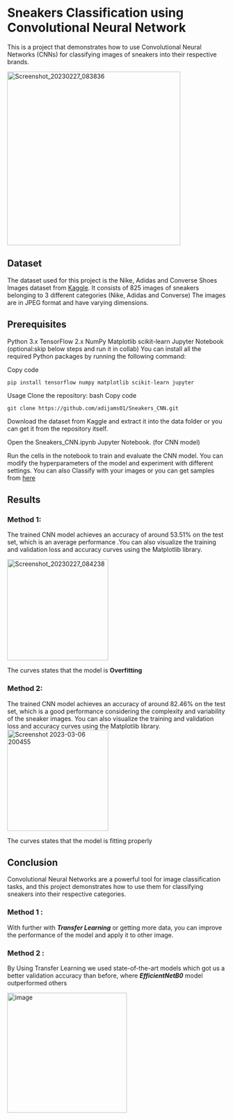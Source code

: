 # Sneakers Classification using Convolutional Neural Network
This is a project that demonstrates how to use Convolutional Neural Networks (CNNs) for classifying images of sneakers into their respective brands.

<img width="398" alt="Screenshot_20230227_083836" src="https://user-images.githubusercontent.com/92617405/221600958-52f3fd0f-1f08-4235-87e8-a64bc4270d70.png">


## Dataset
The dataset used for this project is the Nike, Adidas and Converse Shoes Images dataset from [Kaggle](https://www.kaggle.com/datasets/die9origephit/nike-adidas-and-converse-imaged). It consists of 825 images of sneakers belonging to 3 different categories (Nike, Adidas and Converse) The images are in JPEG format and have varying dimensions.

## Prerequisites
Python 3.x
TensorFlow 2.x
NumPy
Matplotlib
scikit-learn
Jupyter Notebook (optional:skip below steps and run it in collab)
You can install all the required Python packages by running the following command:

Copy code
```
pip install tensorflow numpy matplotlib scikit-learn jupyter
```
Usage
Clone the repository:
bash
Copy code
```
git clone https://github.com/adijams01/Sneakers_CNN.git
```
Download the dataset from Kaggle and extract it into the data folder or you can get it from the repository itself.

Open the Sneakers_CNN.ipynb Jupyter Notebook. (for CNN model)

Run the cells in the notebook to train and evaluate the CNN model. You can modify the hyperparameters of the model and experiment with different settings.
You can also Classify with your images or you can get samples from [here](https://github.com/adijams01/Sneakers_CNN/tree/main/samples%20for%20predictions)

## Results
### Method 1:
The trained CNN model achieves an accuracy of around 53.51% on the test set, which is an average performance .You can also visualize the training and validation loss and accuracy curves using the Matplotlib library.

<img width="232" alt="Screenshot_20230227_084238" src="https://user-images.githubusercontent.com/92617405/221602022-b2ea3299-4c4f-42a0-b2e2-6299a59bfbdb.png">

The curves states that the model is **Overfitting**

### Method 2:
The trained CNN model achieves an accuracy of around 82.46% on the test set, which is a good performance considering the complexity and variability of the sneaker images. You can also visualize the training and validation loss and accuracy curves using the Matplotlib library.
<img width="232" alt="Screenshot 2023-03-06 200455" src="https://user-images.githubusercontent.com/92617405/223141719-fb9beb0e-b25d-49d0-9652-b11804c5b0c0.png">

The curves states that the model is fitting properly

## Conclusion
Convolutional Neural Networks are a powerful tool for image classification tasks, and this project demonstrates how to use them for classifying sneakers into their respective categories. 
### Method 1 :
With further with ***Transfer Learning*** or getting more data, you can improve the performance of the model and apply it to other image.
### Method 2 :
By Using Transfer Learning we used state-of-the-art models which got us a better validation accuracy than before, where ***EfficientNetB0*** model outperformed others

<img width="275" alt="image" src="https://user-images.githubusercontent.com/92617405/221600003-8fd8cee5-0a9b-4a2e-b3ca-e743462584d5.png">
